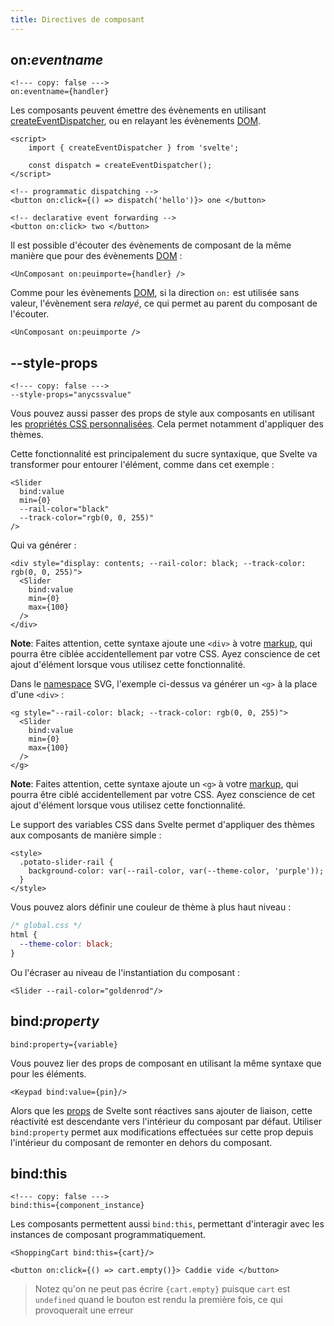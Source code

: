```yaml
---
title: Directives de composant
---
```


## on:*eventname*

```svelte
<!--- copy: false --->
on:eventname={handler}
```

Les composants peuvent émettre des évènements en utilisant [createEventDispatcher](/docs/svelte#createeventdispatcher), ou en relayant les évènements <span class='vo'>[DOM](/docs/web#dom)</span>.

```svelte
<script>
	import { createEventDispatcher } from 'svelte';

	const dispatch = createEventDispatcher();
</script>

<!-- programmatic dispatching -->
<button on:click={() => dispatch('hello')}> one </button>

<!-- declarative event forwarding -->
<button on:click> two </button>
```

Il est possible d'écouter des évènements de composant de la même manière que pour des évènements <span class='vo'>[DOM](/docs/web#dom)</span> :

```svelte
<UnComposant on:peuimporte={handler} />
```

Comme pour les évènements <span class='vo'>[DOM](/docs/web#dom)</span>, si la direction `on:` est utilisée sans valeur, l'évènement sera *relayé*, ce qui permet au parent du composant de l'écouter.


```svelte
<UnComposant on:peuimporte />
```

## --style-props

```svelte
<!--- copy: false --->
--style-props="anycssvalue"
```

Vous pouvez aussi passer des props de style aux composants en utilisant les [propriétés CSS personnalisées](https://developer.mozilla.org/fr/docs/Web/CSS/Using_CSS_custom_properties). Cela permet notamment d'appliquer des thèmes.

Cette fonctionnalité est principalement du sucre syntaxique, que Svelte va transformer pour entourer l'élément, comme dans cet exemple :

```svelte
<Slider
  bind:value
  min={0}
  --rail-color="black"
  --track-color="rgb(0, 0, 255)"
/>
```

Qui va générer :

```svelte
<div style="display: contents; --rail-color: black; --track-color: rgb(0, 0, 255)">
  <Slider
    bind:value
    min={0}
    max={100}
  />
</div>
```

**Note**: Faites attention, cette syntaxe ajoute une `<div>` à votre <span class="vo">[markup](/docs/web#markup)</span>, qui pourra être ciblée accidentellement par votre CSS. Ayez conscience de cet ajout d'élément lorsque vous utilisez cette fonctionnalité.

Dans le <span class='vo'>[namespace](/docs/development#namespace)</span> SVG, l'exemple ci-dessus va générer un `<g>` à la place d'une `<div>` :

```svelte
<g style="--rail-color: black; --track-color: rgb(0, 0, 255)">
  <Slider
    bind:value
    min={0}
    max={100}
  />
</g>
```

**Note**: Faites attention, cette syntaxe ajoute un `<g>` à votre <span class="vo">[markup](/docs/web#markup)</span>, qui pourra être ciblé accidentellement par votre CSS. Ayez conscience de cet ajout d'élément lorsque vous utilisez cette fonctionnalité.

Le support des variables CSS dans Svelte permet d'appliquer des thèmes aux composants de manière simple :

```svelte
<style>
  .potato-slider-rail {
    background-color: var(--rail-color, var(--theme-color, 'purple'));
  }
</style>
```

Vous pouvez alors définir une couleur de thème à plus haut niveau :

```css
/* global.css */
html {
  --theme-color: black;
}
```

Ou l'écraser au niveau de l'instantiation du composant :

```svelte
<Slider --rail-color="goldenrod"/>
```

## bind:*property*

```svelte
bind:property={variable}
```

Vous pouvez lier des props de composant en utilisant la même syntaxe que pour les éléments.

```svelte
<Keypad bind:value={pin}/>
```

Alors que les <span class="vo">[props](/docs/sveltejs#props)</span> de Svelte sont réactives sans ajouter de liaison, cette réactivité est descendante vers l'intérieur du composant par défaut. Utiliser `bind:property` permet aux modifications effectuées sur cette prop depuis l'intérieur du composant de remonter en dehors du composant.

## bind:this

```svelte
<!--- copy: false --->
bind:this={component_instance}
```

Les composants permettent aussi `bind:this`, permettant d'interagir avec les instances de composant programmatiquement.

```svelte
<ShoppingCart bind:this={cart}/>

<button on:click={() => cart.empty()}> Caddie vide </button>
```

> Notez qu'on ne peut pas écrire `{cart.empty}` puisque `cart` est `undefined` quand le bouton est rendu la première fois, ce qui provoquerait une erreur


